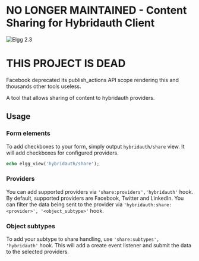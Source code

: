 NO LONGER MAINTAINED - Content Sharing for Hybridauth Client
=====================================
![Elgg 2.3](https://img.shields.io/badge/Elgg-2.3.x-orange.svg?style=flat-square)


# THIS PROJECT IS DEAD
Facebook deprecated its publish_actions API scope rendering this and thousands other tools useless.



A tool that allows sharing of content to hybridauth providers.

## Usage

### Form elements

To add checkboxes to your form, simply output ``hybridauth/share`` view. It will add
checkboxes for configured providers.

```php
echo elgg_view('hybridauth/share');
```

### Providers

You can add supported providers via ```'share:providers','hybridauth'``` hook.
By default, supported providers are Facebook, Twitter and LinkedIn.
You can filter the data being sent to the provider via ``'hybridauth:share:<provider>', '<object_subtype>'`` hook.

### Object subtypes

To add your subtype to share handling, use ```'share:subtypes', 'hybridauth'``` hook.
This will add a create event listener and submit the data to the selected providers.
